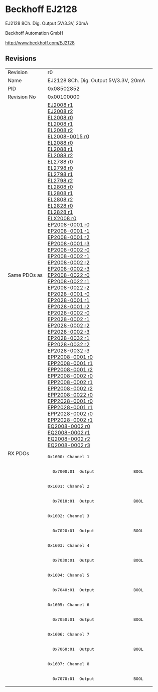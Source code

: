 # Beckhoff EJ2128

EJ2128 8Ch. Dig. Output 5V/3.3V, 20mA

Beckhoff Automation GmbH

http://www.beckhoff.com/EJ2128

## Revisions
<table>
<tr >
<td>Revision</td>
<td>r0</td>
</tr>
<tr >
<td>Name</td>
<td>EJ2128 8Ch. Dig. Output 5V/3.3V, 20mA</td>
</tr>
<tr >
<td>PID</td>
<td>0x08502852</td>
</tr>
<tr >
<td>Revision No</td>
<td>0x00100000</td>
</tr>
<tr >
<td>Same PDOs as</td>
<td><a href="EJ2008">EJ2008 r1</a><br/><a href="EJ2008">EJ2008 r2</a><br/><a href="EL2008">EL2008 r0</a><br/><a href="EL2008">EL2008 r1</a><br/><a href="EL2008">EL2008 r2</a><br/><a href="EL2008-0015">EL2008-0015 r0</a><br/><a href="EL2088">EL2088 r0</a><br/><a href="EL2088">EL2088 r1</a><br/><a href="EL2088">EL2088 r2</a><br/><a href="EL2788">EL2788 r0</a><br/><a href="EL2798">EL2798 r0</a><br/><a href="EL2798">EL2798 r1</a><br/><a href="EL2798">EL2798 r2</a><br/><a href="EL2808">EL2808 r0</a><br/><a href="EL2808">EL2808 r1</a><br/><a href="EL2808">EL2808 r2</a><br/><a href="EL2828">EL2828 r0</a><br/><a href="EL2828">EL2828 r1</a><br/><a href="ELX2008">ELX2008 r0</a><br/><a href="EP2008-0001">EP2008-0001 r0</a><br/><a href="EP2008-0001">EP2008-0001 r1</a><br/><a href="EP2008-0001">EP2008-0001 r2</a><br/><a href="EP2008-0001">EP2008-0001 r3</a><br/><a href="EP2008-0002">EP2008-0002 r0</a><br/><a href="EP2008-0002">EP2008-0002 r1</a><br/><a href="EP2008-0002">EP2008-0002 r2</a><br/><a href="EP2008-0002">EP2008-0002 r3</a><br/><a href="EP2008-0022">EP2008-0022 r0</a><br/><a href="EP2008-0022">EP2008-0022 r1</a><br/><a href="EP2008-0022">EP2008-0022 r2</a><br/><a href="EP2028-0001">EP2028-0001 r0</a><br/><a href="EP2028-0001">EP2028-0001 r1</a><br/><a href="EP2028-0001">EP2028-0001 r2</a><br/><a href="EP2028-0002">EP2028-0002 r0</a><br/><a href="EP2028-0002">EP2028-0002 r1</a><br/><a href="EP2028-0002">EP2028-0002 r2</a><br/><a href="EP2028-0002">EP2028-0002 r3</a><br/><a href="EP2028-0032">EP2028-0032 r1</a><br/><a href="EP2028-0032">EP2028-0032 r2</a><br/><a href="EP2028-0032">EP2028-0032 r3</a><br/><a href="EPP2008-0001">EPP2008-0001 r0</a><br/><a href="EPP2008-0001">EPP2008-0001 r1</a><br/><a href="EPP2008-0001">EPP2008-0001 r2</a><br/><a href="EPP2008-0002">EPP2008-0002 r0</a><br/><a href="EPP2008-0002">EPP2008-0002 r1</a><br/><a href="EPP2008-0002">EPP2008-0002 r2</a><br/><a href="EPP2008-0022">EPP2008-0022 r0</a><br/><a href="EPP2028-0001">EPP2028-0001 r0</a><br/><a href="EPP2028-0001">EPP2028-0001 r1</a><br/><a href="EPP2028-0002">EPP2028-0002 r0</a><br/><a href="EPP2028-0002">EPP2028-0002 r1</a><br/><a href="EQ2008-0002">EQ2008-0002 r0</a><br/><a href="EQ2008-0002">EQ2008-0002 r1</a><br/><a href="EQ2008-0002">EQ2008-0002 r2</a><br/><a href="EQ2008-0002">EQ2008-0002 r3</a></td>
</tr>
<tr class="rxpdo pdosection">
<td rowspan=16 valign=top>RX PDOs</td>
<td><pre>0x1600: Channel 1</pre></td>
<td></td>
</tr>
<tr class="rxpdo">
<td><pre>  0x7000:01  Output                BOOL</pre></td>
</tr>
<tr class="rxpdo pdosection">
<td><pre>0x1601: Channel 2</pre></td>
</tr>
<tr class="rxpdo">
<td><pre>  0x7010:01  Output                BOOL</pre></td>
</tr>
<tr class="rxpdo pdosection">
<td><pre>0x1602: Channel 3</pre></td>
</tr>
<tr class="rxpdo">
<td><pre>  0x7020:01  Output                BOOL</pre></td>
</tr>
<tr class="rxpdo pdosection">
<td><pre>0x1603: Channel 4</pre></td>
</tr>
<tr class="rxpdo">
<td><pre>  0x7030:01  Output                BOOL</pre></td>
</tr>
<tr class="rxpdo pdosection">
<td><pre>0x1604: Channel 5</pre></td>
</tr>
<tr class="rxpdo">
<td><pre>  0x7040:01  Output                BOOL</pre></td>
</tr>
<tr class="rxpdo pdosection">
<td><pre>0x1605: Channel 6</pre></td>
</tr>
<tr class="rxpdo">
<td><pre>  0x7050:01  Output                BOOL</pre></td>
</tr>
<tr class="rxpdo pdosection">
<td><pre>0x1606: Channel 7</pre></td>
</tr>
<tr class="rxpdo">
<td><pre>  0x7060:01  Output                BOOL</pre></td>
</tr>
<tr class="rxpdo pdosection">
<td><pre>0x1607: Channel 8</pre></td>
</tr>
<tr class="rxpdo">
<td><pre>  0x7070:01  Output                BOOL</pre></td>
</tr>
</table>
